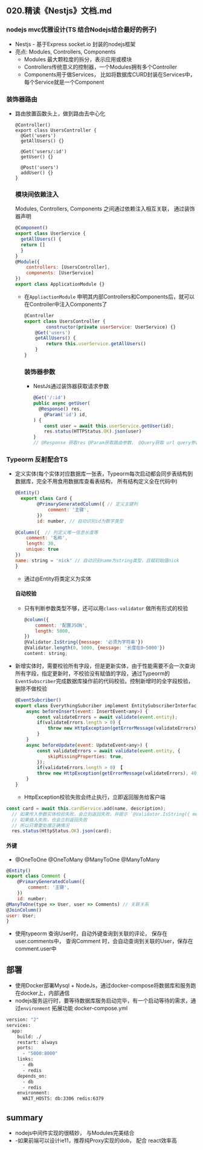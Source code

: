 ## 020.精读《Nestjs》文档.md

### nodejs mvc优雅设计(TS 结合Nodejs结合最好的例子)

- Nestjs - 基于Express socket.io 封装的nodejs框架
- 亮点: Modules, Controllers, Components
  - Modules 最大颗粒度的拆分，表示应用或模块
  - Controllers传统意义的控制器，一个Modules拥有多个Controller
  - Components用于做Services， 比如将数据库CURD封装在Services中，每个Service就是一个Component

### 装饰器路由

- 路由放置函数头上，做到路由去中心化

  ```
  @Controller()
  export class UsersController {
  	@Get('users')
  	getAllUsers() {}
  	
  	@Get('users/:id')
  	getUser() {}
  	
  	@Post('users')
  	addUser() {}
  }
  ```

  ### 模块间依赖注入

  Modules, Controllers, Components 之间通过依赖注入相互关联， 通过装饰器声明

  ```js
  @Component() 
  export class UserService {
  	getAllUsers() {
  	return []
  	}
  }
  @Module({
      controllers: [UsersController],
      components: [UserService]
  })
  export class ApplicationModule {}
  
  ```

  - 在`AppliactionModule` 申明其内部Controllers和Components后，就可以在Controller中注入Components了

    ```js
    @Controller
    export class UsersController {
        	constructor(private userService: UserService) {}
    	@Get('users')
        getAllUsers() {
            return this.userService.getAllUsers()
        }
    }
    ```

    ### 装饰器参数

    - NestJs通过装饰器获取请求参数

      ```js
      @Get('/:id')
      public async getUser(
      	@Response() res,
          @Param('id') id,
      ) {
          const user = await this.userService.getUser(id);
          res.status(HTTPStatus.OK).json(user)
      }
      // @Response 获取res @Param获取路由参数， @Query获取 url query参数， @Body 获取HTTP body参数
      ```



### Typeorm 反射配合TS

- 定义实体(每个实体对应数据库一张表，Typeorm每次启动都会同步表结构到数据库，完全不用食用数据库查看表结构， 所有结构定义全在代码中)

  ```js
  @Entity()
  	export class Card {
          @PrimaryGeneratedColumn({ // 定义主键列 
              comment: '主键',
          })
          id: number, // 自动识别id为数字类型
      
  @Column({  // 列定义唯一信息长度等
      comment: '名称',
      length: 30,
      unique: true
  })
  name: string = 'nick' // 自动识别name为string类型，且赋初始值nick
  }
  ```

  - 通过@Entity将类定义为实体

    

  #### 自动校验

  - 只有判断参数类型不够，还可以用`class-validator` 做所有形式的校验

    ```js
    @column({
        comment: '配置JSON',
        length: 5000,
    })
    @Validator.IsString({message: '必须为字符串'})
    @Validator.length(0, 5000, {message: '长度在0~5000'})
    content: string;
    ```

    

- 新增实体时，需要校验所有字段，但是更新实体，由于性能需要不会一次查询所有字段，指定更新时，不校验没有赋值的字段，通过Typeorm的`EventSubscriber`完成数据库操作前的代码校验。控制新增时的全字段校验，删除不做校验

  ```js
  @EventSubcriber() 
  export class EverythingSubcriber implement EntitySubscriberInterface<any> {
      async beforeInsert(event: InsertEvent<any>) {
          const validateErrors = await validate(event.entity);
          if(validateErrors.length > 0) {
              throw new HttpException(getErrorMessage(validateErrors), 404);
          }
      }
      async beforeUpdate(event: UpdateEvent<any>) {
          const validateErrors = await validate(event.entity, {
              skipMissingProperties: true,
          });
          if(validateErrors.length > 0) 【
          throw new HttpException(getErrorMessage(validateErrors), 404)
      }
  }
  ```

  - HttpException校验失败会终止执行，立即返回服务给客户端

```js
const card = await this.cardService.add(name, description);
  // 如果传入参数实体校验失败，会立刻返回失败，并提示 `@Validator.IsString({ message: '必须为字符串' })` 注册时的提示信息
  // 如果插入失败，也会立刻返回失败
  // 所以只需要处理正确情况
  res.status(HttpStatus.OK).json(card);
```

#### 外键

- @OneToOne @OneToMany @ManyToOne @ManyToMany

```js
@Entity() 
export class Comment {
    @PrimaryGeneratedColumn({
        comment: '主键',
    })
    id: number;
@ManyToOne(type => User, user => Comments) // 关联关系
@JoinColumn()
user: User;
}
```

- 使用typeorm 查询User时，自动外键查询到关联的评论， 保存在user.comments中， 查询Comment 时，会自动查询到关联的User，保存在comment.user中



## 部署

- 使用Docker部署Mysql + NodeJs，通过docker-compose将数据库和服务跑在docker上，内部通信
- nodejs服务运行时，要等待数据库服务启动完毕，有一个启动等待的需求，通过`environment` 拓展功能 docker-compose.yml

```dockerfile
version: "2"
services:
  app:
    build: ./
    restart: always
    ports:
      - "5000:8000"
    links:
      - db
      - redis
    depends_on:
      - db
      - redis
    environment:
      WAIT_HOSTS: db:3306 redis:6379
```

## summary

- nodejs中间件实现的很精妙， 与Modules完美结合
- -如果前端可以设计ie11，推荐纯Proxy实现的dob， 配合 react效率高